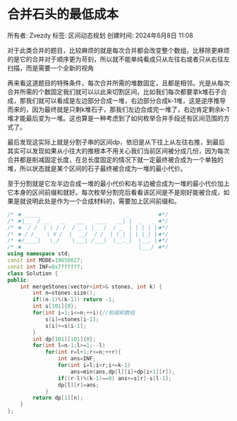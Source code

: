 # 合并石头的最低成本

所有者: Zvezdy
标签: 区间动态规划
创建时间: 2024年6月8日 11:08

对于此类合并的题目，比较麻烦的就是每次合并都会改变整个数组，比移除更麻烦的是它的合并对于顺序更为苛刻，所以就不能单纯看成只从左往右或者只从右往左扫描，而是需要一个全新的视角

再来看这道题目的特殊条件，每次合并所需的堆数固定，且都是相邻。光是从每次合并所需的个数固定我们就可以以此来切割区间，比如我们每次都要拿k堆石子合成，那我们就可以看成是左边部分合成一堆，右边部分合成k-1堆，这是逆序推导而来的，因为最终就是只剩k堆石子，那我们左边合成完一堆了，右边肯定剩余k-1堆才能最后变为一堆。这也算是一种考虑到了如何枚举合并手段还有区间范围的方式了。

最后发现这实际上就是分割子串的区间dp，依旧是从下往上从左往右推，到最后其实可以发现如果从小往大的推根本不用关心我们当前区间被分成几份，因为每次合并都是削减固定长度，在总长度固定的情况下就一定最终被合成为一个单独的堆，所以状态就是某个区间的石子最终被合成为一堆的最小代价。

至于分割就是它左半边合成一堆的最小代价和右半边被合成为一堆的最小代价加上它本身的区间前缀和就好。每次枚举分割完后看看该区间是不是刚好能被合成，如果是就说明此处是作为一个合成材料的，需要加上区间前缀和。

```cpp
/* ★ _____                           _         ★*/
/* ★|__  / __   __   ___   ____   __| |  _   _ ★*/
/* ★  / /  \ \ / /  / _ \ |_  /  / _  | | | | |★*/
/* ★ / /_   \ V /  |  __/  / /  | (_| | | |_| |★*/
/* ★/____|   \_/    \___| /___|  \__._|  \__, |★*/
/* ★                                     |___/ ★*/
using namespace std;
const int MODE=19650827;
const int INF=0x7ffffff;
class Solution {
public:
    int mergeStones(vector<int>& stones, int k) {
        int n=stones.size();
        if((n-1)%(k-1)) return -1;
        int s[101]{0};
        for(int i=1;i<=n;++i){//前缀和数组
            s[i]=stones[i-1];
            s[i]+=s[i-1];
        }
        int dp[101][101]{0};
        for(int l=n-1;l>=1;--l)
            for(int r=l+1;r<=n;++r){
                int ans=INF;
                for(int i=l;i<r;i+=k-1)
                    ans=min(ans,dp[l][i]+dp[i+1][r]);
                if((r-l)%(k-1)==0) ans+=s[r]-s[l-1];
                dp[l][r]=ans;
            }
        return dp[1][n];
    }
};
```
